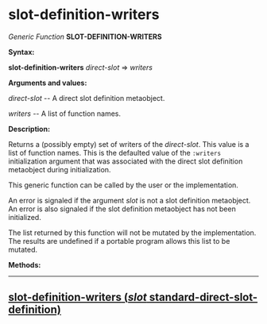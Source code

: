 slot-definition-writers
=======================

*Generic Function* **SLOT-DEFINITION-WRITERS**

**Syntax:**

**slot-definition-writers** *direct-slot* => *writers*

**Arguments and values:**

*direct-slot* -- A direct slot definition metaobject.

*writers* -- A list of function names.

**Description:**

Returns a (possibly empty) set of writers of the *direct-slot*. This value is a list of function names. This is the defaulted value of the `:writers` initialization argument that was associated with the direct slot definition metaobject during initialization.

This generic function can be called by the user or the implementation.

An error is signaled if the argument *slot* is not a slot definition metaobject. An error is also signaled if the slot definition metaobject has not been initialized.

The list returned by this function will not be mutated by the implementation. The results are undefined if a portable program allows this list to be mutated.

**Methods:**

  ------------------------------------------------------------------------------------------------------------------------------------
  [**slot-definition-writers** (*slot* standard-direct-slot-definition)](/meta-object-protocol/slot-definition-writers-standard-direct-slot-definition)
  ------------------------------------------------------------------------------------------------------------------------------------


